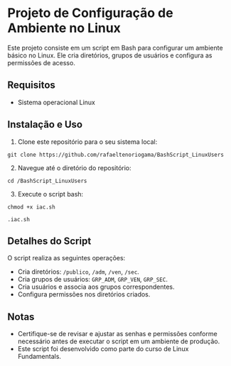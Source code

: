 # Projeto de Configuração de Ambiente no Linux

Este projeto consiste em um script em Bash para configurar um ambiente básico no Linux. Ele cria diretórios, grupos de usuários e configura as permissões de acesso.

## Requisitos

- Sistema operacional Linux

## Instalação e Uso

1. Clone este repositório para o seu sistema local:

```
git clone https://github.com/rafaeltenoriogama/BashScript_LinuxUsers
```

2. Navegue até o diretório do repositório:

```
cd /BashScript_LinuxUsers
```

3. Execute o script bash:

```
chmod +x iac.sh

.iac.sh
```

## Detalhes do Script

O script realiza as seguintes operações:

- Cria diretórios: `/publico`, `/adm`, `/ven`, `/sec`.
- Cria grupos de usuários: `GRP_ADM`, `GRP_VEN`, `GRP_SEC`.
- Cria usuários e associa aos grupos correspondentes.
- Configura permissões nos diretórios criados.

## Notas

- Certifique-se de revisar e ajustar as senhas e permissões conforme necessário antes de executar o script em um ambiente de produção.
- Este script foi desenvolvido como parte do curso de Linux Fundamentals.
